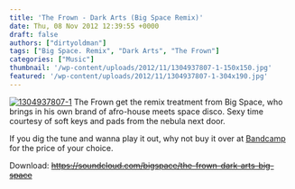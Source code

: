 ```yaml
---
title: 'The Frown - Dark Arts (Big Space Remix)'
date: Thu, 08 Nov 2012 12:39:55 +0000
draft: false
authors: ["dirtyoldman"]
tags: ["Big Space. Remix", "Dark Arts", "The Frown"]
categories: ["Music"]
thumbnail: '/wp-content/uploads/2012/11/1304937807-1-150x150.jpg'
featured: '/wp-content/uploads/2012/11/1304937807-1-304x190.jpg'
---
```


[![](/wp-content/uploads/2012/11/1304937807-1.jpg "1304937807-1")](/2012/11/08/the-frown-dark-arts-big-space-remix/1304937807-1/) The Frown get the remix treatment from Big Space, who brings in his own brand of afro-house meets space disco. Sexy time courtesy of soft keys and pads from the nebula next door.

If you dig the tune and wanna play it out, why not buy it over at [Bandcamp](http://wetdreamsrecordings.bandcamp.com/track/the-frown-dark-arts-big-space-remix) for the price of your choice.

Download: ~~https://soundcloud.com/bigspace/the-frown-dark-arts-big-space~~

